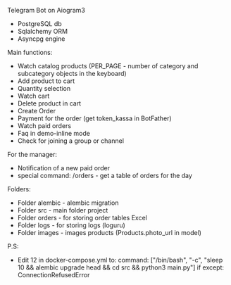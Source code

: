 Telegram Bot on Aiogram3
- PostgreSQL db
- Sqlalchemy ORM
- Asyncpg engine

Main functions:
- Watch catalog products (PER_PAGE - number of category and subcategory objects in the keyboard)
- Add product to cart
- Quantity selection
- Watch cart
- Delete product in cart
- Create Order
- Payment for the order (get token_kassa in BotFather)
- Watch paid orders
- Faq in demo-inline mode
- Сheck for joining a group or channel

For the manager:
- Notification of a new paid order
- special command: /orders - get a table of orders for the day

Folders:
- Folder alembic - alembic migration
- Folder src - main folder project
- Folder orders - for storing order tables Excel
- Folder logs - for storing logs (loguru)
- Folder images - images products (Products.photo_url in model)

P.S:
- Edit 12 in docker-compose.yml to: 
  command: ["/bin/bash", "-c", "sleep 10 && alembic upgrade head && cd src && python3 main.py"]
if except: ConnectionRefusedError
